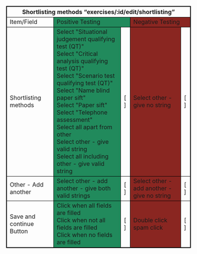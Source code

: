 <table style="border: 1px solid black;">
    <thead>
        <tr>
            <th colspan="5" style="border: 1px solid black;">
                Shortlisting methods “exercises/:id/edit/shortlisting”
            </th>
        </tr>
    </thead>
    <tbody style="border: 1px solid black;">
        <tr style="border: 1px solid black;">
            <td style="border: 1px solid black;">
                Item/Field
            </td>
            <td colspan="2" style="border: 1px solid black; background-color: #218a5c;">
                Positive Testing
            </td>
            <td colspan="2" style="border: 1px solid black; background-color: #8a2621;">
                Negative Testing
            </td>
        </tr>
        <tr >
        <td style="border: 1px solid black;">
            Shortlisting methods
        </td>
        <td style="border: 1px solid black; background-color: #218a5c;">
            Select "Situational judgement qualifying test (QT)"<br>
            Select "Critical analysis qualifying test (QT)"<br>
            Select "Scenario test qualifying test (QT)"<br>
            Select "Name blind paper sift"<br>
            Select "Paper sift"<br>
            Select "Telephone assessment"<br>
            Select all apart from other<br>
            Select other - give valid string<br>
            Select all including other - give valid string<br>
        </td>
        <td style="border: 1px solid black;">
            [ ]
        </td>
        <td style="border: 1px solid black; background-color: #8a2621;" >
            Select other - give no string<br>
        <td style="border: 1px solid black;">
            [ ]
        </td>
        <tr >
            <td style="border: 1px solid black;">
                Other - Add another
            </td>
            <td style="border: 1px solid black; background-color: #218a5c;">
                Select other - add another - give both valid strings<br>
            </td>
            <td style="border: 1px solid black;">
                [ ]
            </td>
            <td style="border: 1px solid black; background-color: #8a2621;">
                Select other - add another - give no string<br>
            <td style="border: 1px solid black;">
                [ ]
            </td>
        </tr>
        <tr>
            <td style="border: 1px solid black;">
                Save and continue Button
            </td>
            <td style="border: 1px solid black; background-color: #218a5c;">
                Click when all fields are filled<br>
                Click when not all fields are filled<br>
                Click when no fields are filled</td>
            <td style="border: 1px solid black;">
                [ ]
            </td>
            <td style="border: 1px solid black; background-color: #8a2621;">
                Double click<br>
                spam click<br>
            </td>
            <td style="border: 1px solid black;">
                [ ]
            </td>
        </tr>
    </tbody>
</table>